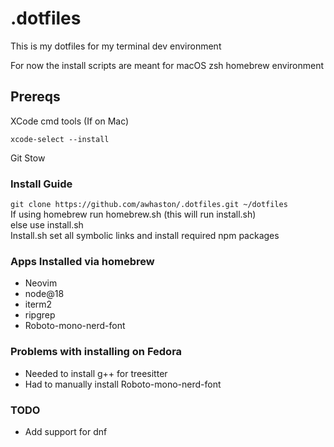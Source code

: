 # .dotfiles

This is my dotfiles for my terminal dev environment

For now the install scripts are meant for macOS zsh homebrew environment

## Prereqs

XCode cmd tools (If on Mac)
```
xcode-select --install
```
Git
Stow

### Install Guide

`git clone https://github.com/awhaston/.dotfiles.git ~/dotfiles`  
If using homebrew run homebrew.sh (this will run install.sh)  
else use install.sh  
Install.sh set all symbolic links and install required npm packages

### Apps Installed via homebrew

- Neovim
- node@18
- iterm2
- ripgrep
- Roboto-mono-nerd-font

### Problems with installing on Fedora

- Needed to install g++ for treesitter
- Had to manually install Roboto-mono-nerd-font

### TODO

- Add support for dnf

